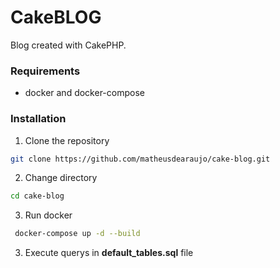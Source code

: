 # CakeBLOG

Blog created with CakePHP.

### Requirements

- docker and docker-compose

### Installation

1. Clone the repository

```sh
git clone https://github.com/matheusdearaujo/cake-blog.git
```

2. Change directory

```sh
cd cake-blog
```

3. Run docker

```sh
 docker-compose up -d --build
```

3. Execute querys in **default_tables.sql** file
